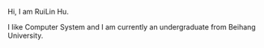 Hi, I am RuiLin Hu.

I like Computer System and I am currently an undergraduate from Beihang University.
